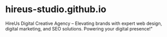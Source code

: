 # hireus-studio.github.io
HireUs Digital Creative Agency – Elevating brands with expert web design, digital marketing, and SEO solutions. Powering your digital presence!"
